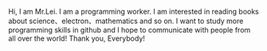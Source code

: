 Hi, I am Mr.Lei.
I am a programming worker. I am interested in reading books about science、electron、mathematics and so on.
I want to study more programming skills in github and I hope to communicate with people from all over the world!
Thank you, Everybody!

